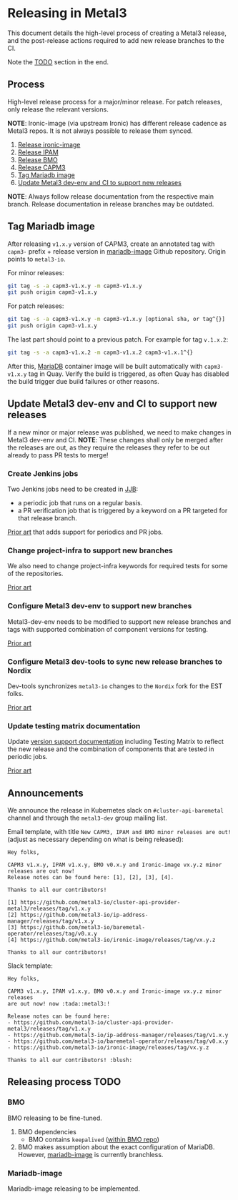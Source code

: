 # Releasing in Metal3

This document details the high-level process of creating a Metal3 release, and
the post-release actions required to add new release branches to the CI.

Note the [TODO](#releasing-process-todo) section in the end.

## Process

High-level release process for a major/minor release. For patch releases, only
release the relevant versions.

**NOTE**: Ironic-image (via upstream Ironic) has different release cadence as
Metal3 repos. It is not always possible to release them synced.

1. [Release ironic-image](https://github.com/metal3-io/ironic-image/blob/main/docs/releasing.md)
1. [Release IPAM](https://github.com/metal3-io/ip-address-manager/blob/main/docs/releasing.md)
1. [Release BMO](https://github.com/metal3-io/baremetal-operator/blob/main/docs/releasing.md)
1. [Release CAPM3](https://github.com/metal3-io/cluster-api-provider-metal3/blob/main/docs/releasing.md)
1. [Tag Mariadb image](#tag-mariadb-image)
1. [Update Metal3 dev-env and CI to support new releases](#update-metal3-dev-env-and-ci-to-support-new-releases)

**NOTE**: Always follow release documentation from the respective main branch.
Release documentation in release branches may be outdated.

## Tag Mariadb image

After releasing `v1.x.y` version of CAPM3, create an annotated tag with `capm3-`
prefix + release version in
[mariadb-image](https://github.com/metal3-io/mariadb-image) Github repository.
Origin points to `metal3-io`.

For minor releases:

```bash
git tag -s -a capm3-v1.x.y -m capm3-v1.x.y
git push origin capm3-v1.x.y
```

For patch releases:

```bash
git tag -s -a capm3-v1.x.y -m capm3-v1.x.y [optional sha, or tag^{}]
git push origin capm3-v1.x.y
```

The last part should point to a previous patch. For example for tag `v.1.x.2`:

```bash
git tag -s -a capm3-v1.x.2 -m capm3-v1.x.2 capm3-v1.x.1^{}
```


After this, [MariaDB](https://quay.io/repository/metal3-io/mariadb) container
image will be built automatically  with `capm3-v1.x.y` tag in Quay. Verify the
build is triggered, as often Quay has disabled the build trigger due build
failures or other reasons.

## Update Metal3 dev-env and CI to support new releases

If a new minor or major release was published, we need to make changes in
Metal3 dev-env and CI.
**NOTE**: These changes shall only be merged after the releases are out, as they
require the releases they refer to be out already to pass PR tests to merge!

### Create Jenkins jobs

Two Jenkins jobs need to be created in
[JJB](https://gerrit.nordix.org/plugins/gitiles/infra/cicd/+/refs/heads/master/jjb/metal3/):

- a periodic job that runs on a regular basis.
- a PR verification job that is triggered by a keyword on a PR targeted for that
  release branch.

[Prior art](https://gerrit.nordix.org/c/infra/cicd/+/17709) that adds support
for periodics and PR jobs.

### Change project-infra to support new branches

We also need to change project-infra keywords for required tests for some of
the repositories.

[Prior art](https://github.com/metal3-io/project-infra/pull/496)

### Configure Metal3 dev-env to support new branches

Metal3-dev-env needs to be modified to support new release branches and
tags with supported combination of component versions for testing.

[Prior art](https://github.com/metal3-io/metal3-dev-env/pull/1222)

### Configure Metal3 dev-tools to sync new release branches to Nordix

Dev-tools synchronizes `metal3-io` changes to the `Nordix` fork for the EST
folks.

[Prior art](https://github.com/Nordix/metal3-dev-tools/pull/672)

### Update testing matrix documentation

Update
[version support documentation](https://github.com/metal3-io/metal3-docs/blob/main/docs/user-guide/src/version_support.md)
including Testing Matrix to reflect the new release and the combination of
components that are tested in periodic jobs.

[Prior art](https://github.com/metal3-io/metal3-docs/pull/330)

## Announcements

We announce the release in Kubernetes slack on `#cluster-api-baremetal` channel
and through the `metal3-dev` group mailing list.

Email template, with title `New CAPM3, IPAM and BMO minor releases are out!`
(adjust as necessary depending on what is being released):

```text
Hey folks,

CAPM3 v1.x.y, IPAM v1.x.y, BMO v0.x.y and Ironic-image vx.y.z minor releases are out now!
Release notes can be found here: [1], [2], [3], [4].

Thanks to all our contributors!

[1] https://github.com/metal3-io/cluster-api-provider-metal3/releases/tag/v1.x.y
[2] https://github.com/metal3-io/ip-address-manager/releases/tag/v1.x.y
[3] https://github.com/metal3-io/baremetal-operator/releases/tag/v0.x.y
[4] https://github.com/metal3-io/ironic-image/releases/tag/vx.y.z

Thanks to all our contributors!
```

Slack template:

```text
Hey folks,

CAPM3 v1.x.y, IPAM v1.x.y, BMO v0.x.y and Ironic-image vx.y.z minor releases
are out now! now :tada::metal3:!

Release notes can be found here:
- https://github.com/metal3-io/cluster-api-provider-metal3/releases/tag/v1.x.y
- https://github.com/metal3-io/ip-address-manager/releases/tag/v1.x.y
- https://github.com/metal3-io/baremetal-operator/releases/tag/v0.x.y
- https://github.com/metal3-io/ironic-image/releases/tag/vx.y.z

Thanks to all our contributors! :blush:
```

## Releasing process TODO

### BMO

BMO releasing to be fine-tuned.

1. BMO dependencies
   - BMO contains `keepalived`
     ([within BMO repo](https://github.com/metal3-io/baremetal-operator/tree/main/resources/keepalived-docker))
1. BMO makes assumption about the exact configuration of MariaDB.
   However, [mariadb-image](https://github.com/metal3-io/mariadb-image) is
   currently branchless.

### Mariadb-image

Mariadb-image releasing to be implemented.
